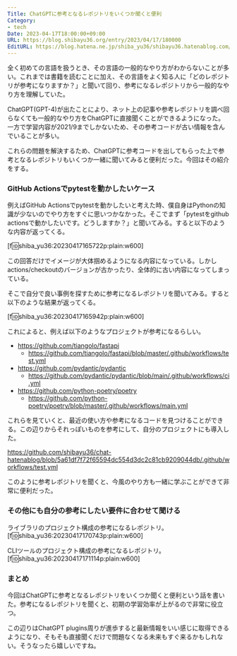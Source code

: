 ```yaml
---
Title: ChatGPTに参考となるレポジトリをいくつか聞くと便利
Category:
- tech
Date: 2023-04-17T18:00:00+09:00
URL: https://blog.shibayu36.org/entry/2023/04/17/180000
EditURL: https://blog.hatena.ne.jp/shiba_yu36/shibayu36.hatenablog.com/atom/entry/4207112889982132279
---
```


全く初めての言語を扱うとき、その言語の一般的なやり方がわからないことが多い。これまでは書籍を読むことに加え、その言語をよく知る人に「どのレポジトリが参考になりますか？」と聞いて回り、参考になるレポジトリから一般的なやり方を理解していた。

ChatGPT(GPT-4)が出たことにより、ネット上の記事や参考レポジトリを調べ回らなくても一般的なやり方をChatGPTに直接聞くことができるようになった。一方で学習内容が2021/9までしかないため、その参考コードが古い情報を含んでいることが多い。

これらの問題を解決するため、ChatGPTに参考コードを出してもらった上で参考となるレポジトリもいくつか一緒に聞いてみると便利だった。今回はその紹介をする。

### GitHub Actionsでpytestを動かしたいケース
例えばGitHub Actionsでpytestを動かしたいと考えた時、僕自身はPythonの知識が少ないのでやり方をすぐに思いつかなかった。そこでまず「pytestをgithub actionsで動かしたいです。どうしますか？」と聞いてみる。すると以下のような内容が返ってくる。

[f:id:shiba_yu36:20230417165722p:plain:w600]

この回答だけでイメージが大体掴めるようになる内容になっている。しかしactions/checkoutのバージョンが古かったり、全体的に古い内容になってしまっている。

そこで自分で良い事例を探すために参考になるレポジトリを聞いてみる。すると以下のような結果が返ってくる。

[f:id:shiba_yu36:20230417165942p:plain:w600]

これによると、例えば以下のようなプロジェクトが参考になるらしい。

- https://github.com/tiangolo/fastapi
    - https://github.com/tiangolo/fastapi/blob/master/.github/workflows/test.yml
- https://github.com/pydantic/pydantic
    - https://github.com/pydantic/pydantic/blob/main/.github/workflows/ci.yml
- https://github.com/python-poetry/poetry
    - https://github.com/python-poetry/poetry/blob/master/.github/workflows/main.yml

これらを見ていくと、最近の使い方や参考になるコードを見つけることができる。この辺りからそれっぽいものを参考にして、自分のプロジェクトにも導入した。

https://github.com/shibayu36/chat-hatenablog/blob/5a61df7f72f65594dc554d3dc2c81cb9209044db/.github/workflows/test.yml

このように参考レポジトリを聞くと、今風のやり方も一緒に学ぶことができて非常に便利だった。

### その他にも自分の参考にしたい要件に合わせて聞ける
ライブラリのプロジェクト構成の参考になるレポジトリ。
[f:id:shiba_yu36:20230417170743p:plain:w600]

CLIツールのプロジェクト構成の参考になるレポジトリ。
[f:id:shiba_yu36:20230417171114p:plain:w600]

### まとめ
今回はChatGPTに参考となるレポジトリをいくつか聞くと便利という話を書いた。参考になるレポジトリを聞くと、初期の学習効率が上がるので非常に役立つ。

この辺りはChatGPT plugins周りが進歩すると最新情報をいい感じに取得できるようになり、そもそも直接聞くだけで問題なくなる未来もすぐ来るかもしれない。そうなったら嬉しいですね。

